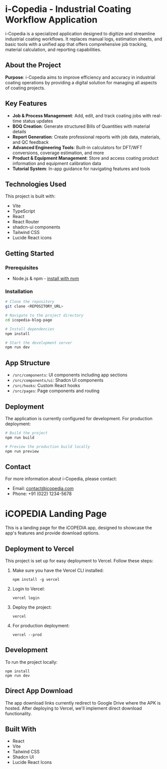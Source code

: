 # i-Copedia - Industrial Coating Workflow Application

i-Copedia is a specialized application designed to digitize and streamline industrial coating workflows. It replaces manual logs, estimation sheets, and basic tools with a unified app that offers comprehensive job tracking, material calculation, and reporting capabilities.

## About the Project

**Purpose**: i-Copedia aims to improve efficiency and accuracy in industrial coating operations by providing a digital solution for managing all aspects of coating projects.

## Key Features

- **Job & Process Management**: Add, edit, and track coating jobs with real-time status updates
- **BOQ Creation**: Generate structured Bills of Quantities with material details
- **Report Generation**: Create professional reports with job data, materials, and QC feedback
- **Advanced Engineering Tools**: Built-in calculators for DFT/WFT conversions, coverage estimation, and more
- **Product & Equipment Management**: Store and access coating product information and equipment calibration data
- **Tutorial System**: In-app guidance for navigating features and tools

## Technologies Used

This project is built with:

- Vite
- TypeScript
- React
- React Router
- shadcn-ui components
- Tailwind CSS
- Lucide React icons

## Getting Started

### Prerequisites

- Node.js & npm - [install with nvm](https://github.com/nvm-sh/nvm#installing-and-updating)

### Installation

```sh
# Clone the repository
git clone <REPOSITORY_URL>

# Navigate to the project directory
cd icopedia-blog-page

# Install dependencies
npm install

# Start the development server
npm run dev
```

## App Structure

- `/src/components`: UI components including app sections
- `/src/components/ui`: Shadcn UI components
- `/src/hooks`: Custom React hooks
- `/src/pages`: Page components and routing

## Deployment

The application is currently configured for development. For production deployment:

```sh
# Build the project
npm run build

# Preview the production build locally
npm run preview
```

## Contact

For more information about i-Copedia, please contact:
- Email: contact@icopedia.com
- Phone: +91 (022) 1234-5678

# iCOPEDIA Landing Page

This is a landing page for the iCOPEDIA app, designed to showcase the app's features and provide download options.

## Deployment to Vercel

This project is set up for easy deployment to Vercel. Follow these steps:

1. Make sure you have the Vercel CLI installed:
   ```
   npm install -g vercel
   ```

2. Login to Vercel:
   ```
   vercel login
   ```

3. Deploy the project:
   ```
   vercel
   ```

4. For production deployment:
   ```
   vercel --prod
   ```

## Development

To run the project locally:

```
npm install
npm run dev
```

## Direct App Download

The app download links currently redirect to Google Drive where the APK is hosted. After deploying to Vercel, we'll implement direct download functionality.

## Built With

- React
- Vite
- Tailwind CSS
- Shadcn UI
- Lucide React Icons
